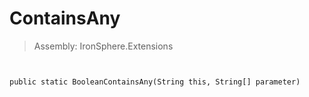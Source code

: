 ﻿

# ContainsAny

> Assembly: IronSphere.Extensions



```


public static BooleanContainsAny(String this, String[] parameter)
```